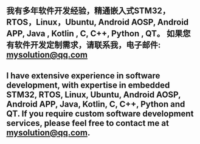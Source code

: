 ##  我有多年软件开发经验，精通嵌入式STM32，RTOS，Linux，Ubuntu,   Android AOSP,   Android APP,  Java , Kotlin ,  C,   C++,   Python ,  QT。 如果您有软件开发定制需求，请联系我，电子邮件: mysolution@qq.com

## I have extensive experience in software development, with expertise in embedded STM32, RTOS, Linux, Ubuntu, Android AOSP, Android APP, Java, Kotlin, C, C++, Python and QT. If you require custom software development services, please feel free to contact me at mysolution@qq.com.



<!--
**micro3721/micro3721** is a ✨ _special_ ✨ repository because its `README.md` (this file) appears on your GitHub profile.

Here are some ideas to get you started:

- 🔭 I’m currently working on ...
- 🌱 I’m currently learning ...
- 👯 I’m looking to collaborate on ...
- 🤔 I’m looking for help with ...
- 💬 Ask me about ...
- 📫 How to reach me: ...
- 😄 Pronouns: ...
- ⚡ Fun fact: ...
-->
